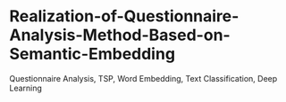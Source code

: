 # Realization-of-Questionnaire-Analysis-Method-Based-on-Semantic-Embedding
Questionnaire Analysis, TSP, Word Embedding, Text Classification, Deep Learning
